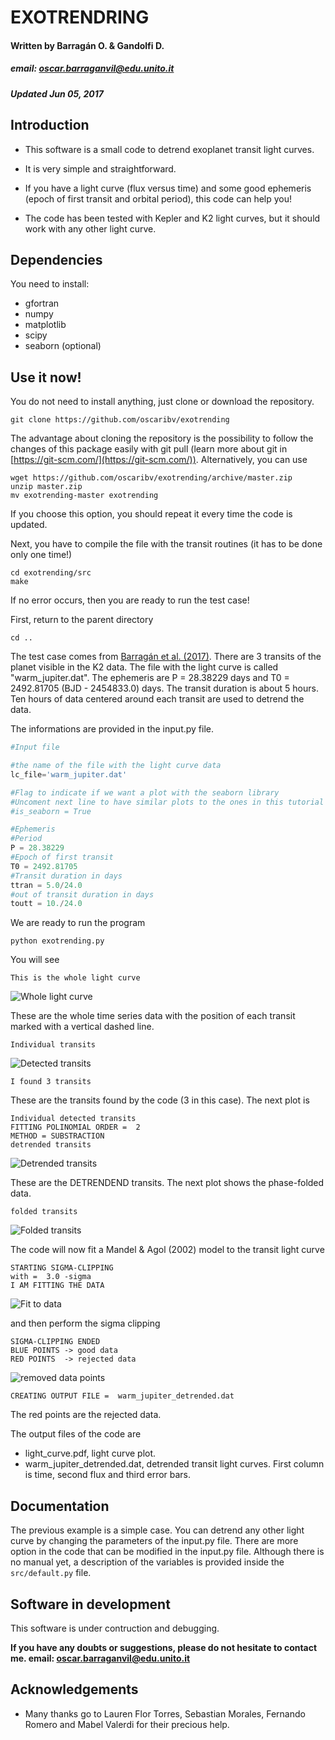 

# EXOTRENDRING
#### Written by Barragán O. & Gandolfi D.
##### email: oscar.barraganvil@edu.unito.it
##### Updated Jun 05, 2017

## Introduction

* This software is a small code to detrend exoplanet transit light curves.

* It is very simple and straightforward.

* If you have a light curve (flux versus time) and some good ephemeris (epoch of first
transit and orbital period), this code can help you!

* The code has been tested with Kepler and K2 light curves, but it should work
 with any other light curve.


## Dependencies

You need to install:
* gfortran
* numpy
* matplotlib
* scipy
* seaborn (optional)

## Use it now!

You do not need to install anything, just clone or download the repository.

```
git clone https://github.com/oscaribv/exotrending
```

The advantage about cloning the repository is the possibility to follow the changes of this package easily with git pull (learn more about git
in [https://git-scm.com/](https://git-scm.com/)).
Alternatively, you can use


```
wget https://github.com/oscaribv/exotrending/archive/master.zip
unzip master.zip
mv exotrending-master exotrending
```

If you choose this option, you should repeat it every time the code is updated.

Next, you have to compile the file with the transit routines (it has to be done
 only one time!)

```
cd exotrending/src
make
```
If no error occurs, then you are ready to run the test case!

First, return to the parent directory
```
cd ..
```
The test case comes from [Barragán et al. (2017)](https://arxiv.org/abs/1702.00691).
There are 3 transits of the planet visible in the K2 data. The file with the light curve is called
"warm_jupiter.dat". The ephemeris are
P = 28.38229 days and T0 = 2492.81705 (BJD - 2454833.0) days.
The transit duration is about 5 hours. Ten hours of data centered around
each transit are used to detrend the data.

The informations are provided in the input.py file.

```Python
#Input file

#the name of the file with the light curve data
lc_file='warm_jupiter.dat'

#Flag to indicate if we want a plot with the seaborn library
#Uncoment next line to have similar plots to the ones in this tutorial
#is_seaborn = True

#Ephemeris
#Period
P = 28.38229
#Epoch of first transit
T0 = 2492.81705
#Transit duration in days
ttran = 5.0/24.0
#out of transit duration in days
toutt = 10./24.0
```

We are ready to run the program

```
python exotrending.py
```
You will see

` This is the whole light curve `

![Whole light curve](images/f1.png)

These are the whole time series data with the position of each
 transit marked with a vertical dashed line.

` Individual transits `

![Detected transits](images/f2.png)

`I found 3 transits`

These are the transits found by the code (3 in this case). The next plot is

```
Individual detected transits
FITTING POLINOMIAL ORDER =  2
METHOD = SUBSTRACTION
detrended transits
```

![Detrended transits](images/f3.png)

These are the DETRENDEND transits. The next plot shows the
phase-folded data.

` folded transits `

![Folded transits](images/f4.png)

The code will now fit a Mandel & Agol (2002) model to the transit light curve

```
STARTING SIGMA-CLIPPING
with =  3.0 -sigma
I AM FITTING THE DATA
```

![Fit to data](images/f5.png)

and then perform the sigma clipping

```
SIGMA-CLIPPING ENDED
BLUE POINTS -> good data
RED POINTS  -> rejected data
```

![removed data points](images/f6.png)

```
CREATING OUTPUT FILE =  warm_jupiter_detrended.dat
```

The red points are the rejected data.

 The output files of the code are
* light_curve.pdf, light curve plot.
* warm_jupiter_detrended.dat, detrended transit light curves. First column is time,
second flux and third error bars.

## Documentation

The previous example is a simple case.
You can detrend any other light curve by changing the parameters of the input.py
file. There are more option in the code
that can be modified in the input.py file. Although there is no manual yet,
 a description of the variables is provided inside the `src/default.py` file.


## Software in development

This software is under contruction and debugging.

**If you have any doubts or suggestions, please do not hesitate to contact me.
email: oscar.barraganvil@edu.unito.it**

## Acknowledgements
* Many thanks go to Lauren Flor Torres, Sebastian Morales, Fernando Romero and Mabel Valerdi
for their precious help.
